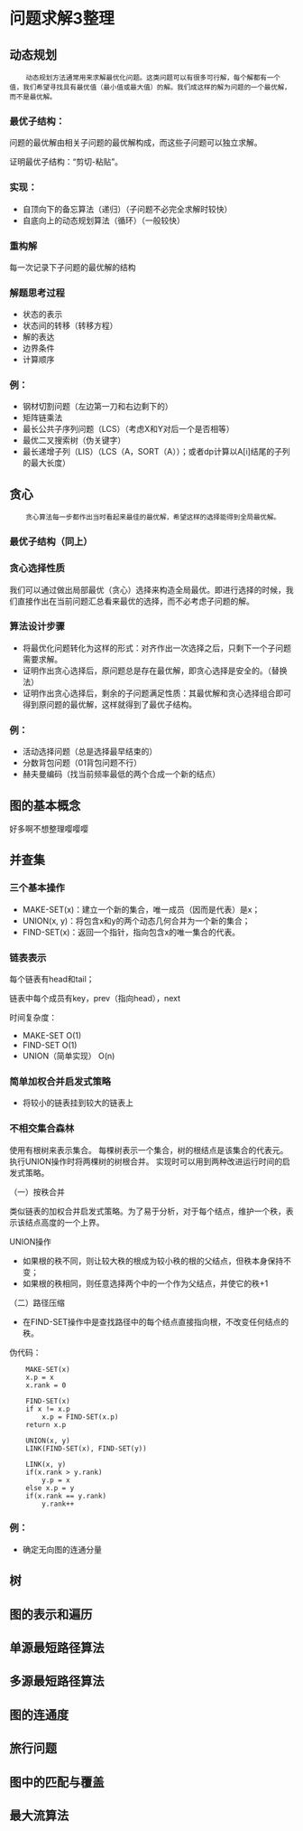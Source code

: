 # 问题求解3整理

## 动态规划

        动态规划方法通常用来求解最优化问题。这类问题可以有很多可行解，每个解都有一个值，我们希望寻找具有最优值（最小值或最大值）的解。我们成这样的解为问题的一个最优解，而不是最优解。

### 最优子结构： 

问题的最优解由相关子问题的最优解构成，而这些子问题可以独立求解。

证明最优子结构：“剪切-粘贴”。

### 实现：
+ 自顶向下的备忘算法（递归）（子问题不必完全求解时较快）
+ 自底向上的动态规划算法（循环）（一般较快）

### 重构解
每一次记录下子问题的最优解的结构


### 解题思考过程
+ 状态的表示
+ 状态间的转移（转移方程）
+ 解的表达
+ 边界条件
+ 计算顺序

### 例：
+ 钢材切割问题（左边第一刀和右边剩下的）
+ 矩阵链乘法
+ 最长公共子序列问题（LCS）（考虑X和Y对后一个是否相等）
+ 最优二叉搜索树（伪关键字）
+ 最长递增子列（LIS）（LCS（A，SORT（A））；或者dp计算以A[i]结尾的子列的最大长度）


## 贪心
        贪心算法每一步都作出当时看起来最佳的最优解，希望这样的选择能得到全局最优解。
### 最优子结构（同上）

### 贪心选择性质
我们可以通过做出局部最优（贪心）选择来构造全局最优。即进行选择的时候，我们直接作出在当前问题汇总看来最优的选择，而不必考虑子问题的解。


### 算法设计步骤
+ 将最优化问题转化为这样的形式：对齐作出一次选择之后，只剩下一个子问题需要求解。
+ 证明作出贪心选择后，原问题总是存在最优解，即贪心选择是安全的。（替换法）
+ 证明作出贪心选择后，剩余的子问题满足性质：其最优解和贪心选择组合即可得到原问题的最优解，这样就得到了最优子结构。

### 例：
+ 活动选择问题（总是选择最早结束的）
+ 分数背包问题（01背包问题不行）
+ 赫夫曼编码（找当前频率最低的两个合成一个新的结点）

## 图的基本概念
好多啊不想整理嘤嘤嘤

## 并查集
### 三个基本操作
+ MAKE-SET(x)：建立一个新的集合，唯一成员（因而是代表）是x；
+ UNION(x, y)：将包含x和y的两个动态几何合并为一个新的集合；
+ FIND-SET(x)：返回一个指针，指向包含x的唯一集合的代表。

### 链表表示
每个链表有head和tail；

链表中每个成员有key，prev（指向head），next

时间复杂度：
+ MAKE-SET O(1)
+ FIND-SET O(1)
+ UNION（简单实现） O(n)

### 简单加权合并启发式策略
+ 将较小的链表挂到较大的链表上

### 不相交集合森林
使用有根树来表示集合。
每棵树表示一个集合，树的根结点是该集合的代表元。
执行UNION操作时将两棵树的树根合并。
实现时可以用到两种改进运行时间的启发式策略。

（一）按秩合并

类似链表的加权合并启发式策略。为了易于分析，对于每个结点，维护一个秩，表示该结点高度的一个上界。

UNION操作

+ 如果根的秩不同，则让较大秩的根成为较小秩的根的父结点，但秩本身保持不变；
+ 如果根的秩相同，则任意选择两个中的一个作为父结点，并使它的秩+1

（二）路径压缩
+ 在FIND-SET操作中是查找路径中的每个结点直接指向根，不改变任何结点的秩。

伪代码：

        MAKE-SET(x)
        x.p = x
        x.rank = 0

        FIND-SET(x)
        if x != x.p
            x.p = FIND-SET(x.p)
        return x.p

        UNION(x, y)
        LINK(FIND-SET(x), FIND-SET(y))

        LINK(x, y)
        if(x.rank > y.rank)
            y.p = x
        else x.p = y
        if(x.rank == y.rank)
            y.rank++

### 例：
+ 确定无向图的连通分量

## 树


## 图的表示和遍历

## 单源最短路径算法

## 多源最短路径算法

## 图的连通度

## 旅行问题

## 图中的匹配与覆盖

## 最大流算法
